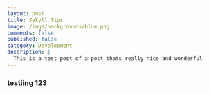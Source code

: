 ```yaml
---
layout: post
title: Jekyll Tips
image: /imgs/backgrounds/blue.png
comments: false
published: false
category: Development
description: |
  This is a test post of a post thats really nice and wonderful
---
```


### testiing 123


<!-- 
![yakocat]({{ site.url }}/imgs/yaktocat.png) -->